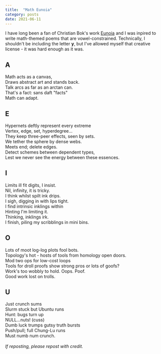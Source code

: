 ```yaml
---
title:  "Math Eunoia"
category: posts
date: 2021-06-11
---
```


I have long been a fan of Christian Bok's work [Eunoia](https://en.wikipedia.org/wiki/Eunoia_(book)) and I was inpired to write math-themed poems that are vowel-constrained. Technically, I shouldn't be including the letter **y**, but I've allowed myself that creative license - it was hard enough as it was.

## A
Math acts as a canvas,\
Draws abstract art and stands back.\
Talk arcs as far as an arctan can.\
That's a fact: sans daft "facts"\
Math can adapt.

## E
Hypernets deftly represent every extreme\
Vertex, edge, set, hyperdegree...\
They keep three-peer effects, seen by sets.\
We tether the sphere by dense webs.\
Meets end; delete edges.\
Detect schemes between dependent types,\
Lest we never see the energy between these essences.

## I
Limits ill fit digits, I insist.\
Nil, infinity, it is tricky.\
I think whilst spilt ink drips.\
I sigh, digging in with lips tight.\
I find intrinsic inklings within\
Hinting I'm limiting it.\
Thinking, inklings irk.\
I finish, piling my scribblings in mini bins.

## O
Lots of moot log-log plots fool bots.\
Topology's hot - hosts of tools from homology open doors.\
Mod two ops for low-cost loops\
Tools for droll proofs show strong pros or lots of goofs?\
Work's too wobbly to hold. Oops. Poof.\
Good work lost on trolls.

## U
Just crunch sums\
Slurm stuck but Ubuntu runs\
Hunt: bugs turn up\
NULL...nuts! (cuss)\
Dumb luck trumps gutsy truth bursts\
Push/pull; full Chung-Lu runs\
Must numb num crunch.\
\
*If reposting, please repost with credit.*